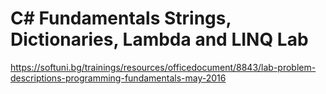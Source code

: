 # C# Fundamentals  Strings, Dictionaries, Lambda and LINQ Lab


https://softuni.bg/trainings/resources/officedocument/8843/lab-problem-descriptions-programming-fundamentals-may-2016